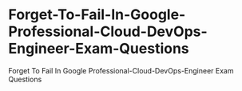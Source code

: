 # Forget-To-Fail-In-Google-Professional-Cloud-DevOps-Engineer-Exam-Questions
Forget To Fail In Google Professional-Cloud-DevOps-Engineer Exam Questions
